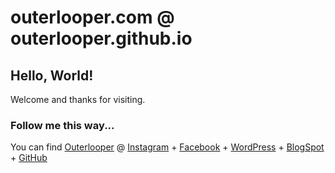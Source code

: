 # outerlooper.com @ outerlooper.github.io

## Hello, World!
Welcome and thanks for visiting.

### Follow me this way...
You can find [Outerlooper](https://www.outerlooper.com) @ 
[Instagram](https://www.instagram.com/outerlooper/) + 
[Facebook](https://www.facebook.com/outerlooper) + 
[WordPress](https://outerlooper.wordpress.com/) + 
[BlogSpot](http://outerlooper.blogspot.com/) + 
[GitHub](https://github.com/outerlooper)